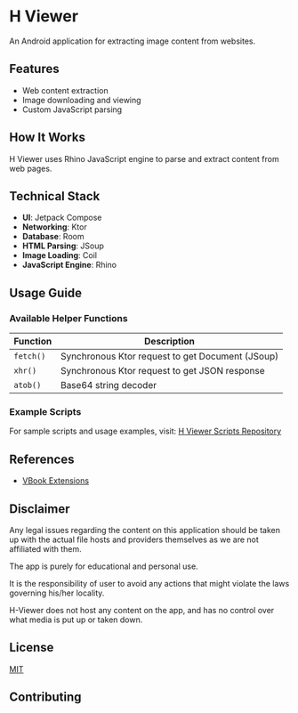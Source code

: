 # H Viewer

An Android application for extracting image content from websites.

## Features

- Web content extraction
- Image downloading and viewing
- Custom JavaScript parsing

## How It Works

H Viewer uses Rhino JavaScript engine to parse and extract content from web pages.

## Technical Stack

- **UI**: Jetpack Compose
- **Networking**: Ktor
- **Database**: Room
- **HTML Parsing**: JSoup
- **Image Loading**: Coil
- **JavaScript Engine**: Rhino

## Usage Guide

### Available Helper Functions

| Function | Description |
|----------|-------------|
| `fetch()` | Synchronous Ktor request to get Document (JSoup) |
| `xhr()` | Synchronous Ktor request to get JSON response |
| `atob()` | Base64 string decoder |

### Example Scripts

For sample scripts and usage examples, visit:
[H Viewer Scripts Repository](https://github.com/paulcoding810/h-viewer-scripts)

## References

- [VBook Extensions](https://github.com/Darkrai9x/vbook-extensions)

## Disclaimer

Any legal issues regarding the content on this application should be taken up with the actual file hosts and providers themselves as we are not affiliated with them.

The app is purely for educational and personal use.

It is the responsibility of user to avoid any actions that might violate the laws governing his/her locality.

H-Viewer does not host any content on the app, and has no control over what media is put up or taken down.

## License

[MIT](./LICENSE)

## Contributing
